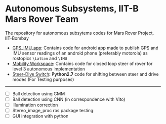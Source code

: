 # Autonomous Subsystems, IIT-B Mars Rover Team
The repository for autonomous subsytems codes for Mars Rover Project, IIT-Bombay

* [GPS_IMU_app](./GPS_IMU_app): Contains code for android app made to publish GPS and IMU sensor readings of an android phone (preferably motorola) as rostopics `\LatLon` and `\IMU`
* [Mobility Workspace](./mobility_ws): Contains code for closed loop steer of rover for level 3 autonomous implementation
* [Steer-Dive Switch](./steer_drive_switch.py): **Python2.7** code for shifting between steer and drive modes (For Testing purposes)

-----------------------------------------------------------------------------------

- [ ] Ball detection using GMM
- [ ] Ball detection using CNN (in correspondence with Vito)
- [ ] Illumination correction
- [ ] Stereo_image_proc ros package testing
- [ ] GUI integration with python
